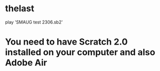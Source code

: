 # thelast

play 'SMAUG test 2306.sb2'

# You need to have Scratch 2.0 installed on your computer and also Adobe Air
